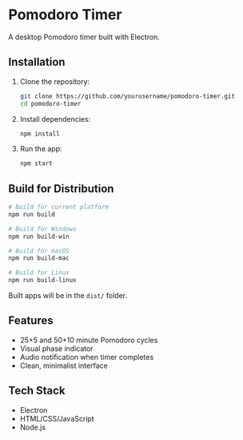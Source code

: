 # Pomodoro Timer

A desktop Pomodoro timer built with Electron.

## Installation

1. Clone the repository:
   ```bash
   git clone https://github.com/yourusername/pomodoro-timer.git
   cd pomodoro-timer
   ```

2. Install dependencies:
   ```bash
   npm install
   ```

3. Run the app:
   ```bash
   npm start
   ```

## Build for Distribution

```bash
# Build for current platform
npm run build

# Build for Windows
npm run build-win

# Build for macOS
npm run build-mac

# Build for Linux
npm run build-linux
```

Built apps will be in the `dist/` folder.

## Features

- 25+5 and 50+10 minute Pomodoro cycles
- Visual phase indicator
- Audio notification when timer completes
- Clean, minimalist interface

## Tech Stack

- Electron
- HTML/CSS/JavaScript
- Node.js
